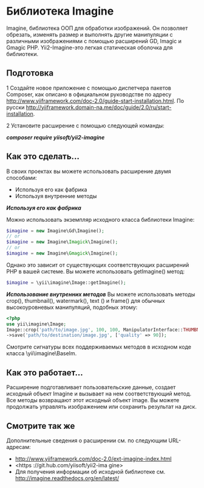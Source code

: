 Библиотека Imagine 
===
Imagine, библиотека ООП для обработки изображений. Он позволяет обрезать, изменять размер и выполнять другие манипуляции с различными изображениями с помощью расширений GD, Imagic и Gmagic PHP. Yii2-Imagine-это легкая статическая оболочка для библиотеки.

Подготовка 
---

1 Создайте новое приложение с помощью диспетчера пакетов Composer, как описано в официальном руководстве по адресу <http://www.yiiframework.com/doc-2.0/guide-start-installation.html>. 
По русски <http://yiiframework.domain-na.me/doc/guide/2.0/ru/start-installation>.

2 Установите расширение с помощью следующей команды:

***composer require yiisoft/yii2-imagine***

Как это сделать...
---
В своих проектах вы можете использовать расширение двумя способами:

* Используя его как фабрика
* Используя внутренние методы

***Используя его как фабрика***

Можно использовать экземпляр исходного класса библиотеки Imagine:
```php
$imagine = new Imagine\Gd\Imagine();
// or
$imagine = new Imagine\Imagick\Imagine();
// or
$imagine = new Imagine\Gmagick\Imagine();
```
Однако это зависит от существующих соответствующих расширений PHP в вашей системе. Вы можете использовать getImagine() метод:
```php
$imagine = \yii\imagine\Image::getImagine();
```

***Использование внутренних методов***
Вы можете использовать методы crop(), thumbnail(), watermark(), text () и frame() для обычных высокоуровневых манипуляций, подобных этому:
```php
<?php
use yii\imagine\Image;
Image::crop('path/to/image.jpg', 100, 100, ManipulatorInterface::THUMBNAIL_OUTBOUND)
->save('path/to/destination/image.jpg', ['quality' => 90]);
```
Смотрите сигнатуры всех поддерживаемых методов  в исходном коде класса \yii\imagine\BaseIm.

Как это работает...
---
Расширение подготавливает пользовательские данные, создает исходный объект Imagine и вызывает на нем соответствующий метод. Все методы возвращают этот исходный объект image. Вы можете продолжать управлять изображением или сохранить результат на диск.

Смотрите так же
---
 Дополнительные сведения о расширении см. по следующим URL-адресам:
* <http://www.yiiframework.com/doc-2.0/ext-imagine-index.html>
* <https ://git.hub.com/yiisoft/yii2-ima gine>
* Для получения информации об исходной библиотеке см. <http://imagine.readthedocs.org/en/latest/>
